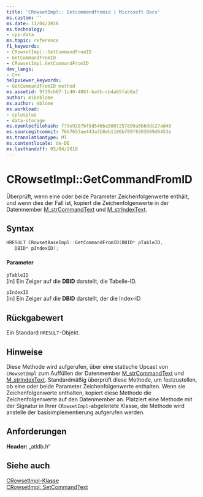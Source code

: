 ```yaml
---
title: 'CRowsetImpl:: Getcommandfromid | Microsoft Docs'
ms.custom: ''
ms.date: 11/04/2016
ms.technology:
- cpp-data
ms.topic: reference
f1_keywords:
- CRowsetImpl::GetCommandFromID
- GetCommandFromID
- CRowsetImpl.GetCommandFromID
dev_langs:
- C++
helpviewer_keywords:
- GetCommandFromID method
ms.assetid: 9f39cb07-1c40-486f-ba5b-cb4a65fab8a7
author: mikeblome
ms.author: mblome
ms.workload:
- cplusplus
- data-storage
ms.openlocfilehash: f79e9287bf8d546ba5007257899a6b6ddc27ad40
ms.sourcegitcommit: 76b7653ae443a2b8eb1186b789f8503609d6453e
ms.translationtype: MT
ms.contentlocale: de-DE
ms.lasthandoff: 05/04/2018
---
```

# <a name="crowsetimplgetcommandfromid"></a>CRowsetImpl::GetCommandFromID
Überprüft, wenn eine oder beide Parameter Zeichenfolgenwerte enthält, und wenn dies der Fall ist, kopiert die Zeichenfolgenwerte in der Datenmember [M_strCommandText](../../data/oledb/crowsetimpl-m-strcommandtext.md) und [M_strIndexText](../../data/oledb/crowsetimpl-m-strindextext.md).  
  
## <a name="syntax"></a>Syntax  
  
```cpp
HRESULT CRowsetBaseImpl::GetCommandFromID(DBID* pTableID,  
   DBID* pIndexID);  
```  
  
#### <a name="parameters"></a>Parameter  
 `pTableID`  
 [in] Ein Zeiger auf die **DBID** darstellt, die Tabelle-ID.  
  
 `pIndexID`  
 [in] Ein Zeiger auf die **DBID** darstellt, der die Index-ID  
  
## <a name="return-value"></a>Rückgabewert  
 Ein Standard `HRESULT`-Objekt.  
  
## <a name="remarks"></a>Hinweise  
 Diese Methode wird aufgerufen, über eine statische Upcast von `CRowsetImpl` zum Auffüllen der Datenmember [M_strCommandText](../../data/oledb/crowsetimpl-m-strcommandtext.md) und [M_strIndexText](../../data/oledb/crowsetimpl-m-strindextext.md). Standardmäßig überprüft diese Methode, um festzustellen, ob eine oder beide Parameter Zeichenfolgenwerte enthalten. Wenn sie Zeichenfolgenwerte enthalten, kopiert diese Methode die Zeichenfolgenwerte auf den Datenmember an. Platziert eine Methode mit der Signatur in Ihrer `CRowsetImpl`-abgeleitete Klasse, die Methode wird anstelle der basisimplementierung aufgerufen werden.  
  
## <a name="requirements"></a>Anforderungen  
 **Header:** „atldb.h“  
  
## <a name="see-also"></a>Siehe auch  
 [CRowsetImpl-Klasse](../../data/oledb/crowsetimpl-class.md)   
 [CRowsetImpl::SetCommandText](../../data/oledb/crowsetimpl-setcommandtext.md)
